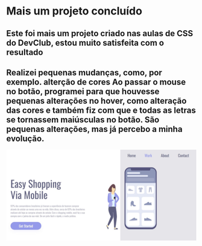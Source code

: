 <h1 >Mais um projeto concluído </h1>
<h2>Este foi mais um projeto criado nas aulas de CSS do DevClub, estou muito satisfeita com o resultado </h2>
   
<H2> Realizei pequenas mudanças, como, por exemplo.
  alterção de cores
  Ao passar o mouse no botão, programei para que houvesse pequenas alterações no hover,
  como alteração das cores e também fiz com que e todas as letras se tornassem maiúsculas no botão. 
  São pequenas alterações, mas já percebo a minha evolução. </h2>


<img src="https://github.com/daniellypedrini/Easy-Shooping-Mobile/blob/main/assets/Easy%20Shopping%20Via%20Mobile-%20README.jpeg" alt="Easy-Shooping-Mobile-README">
